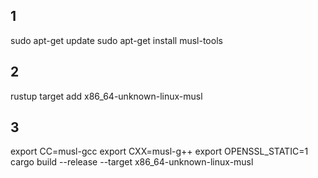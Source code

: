 ## 1
sudo apt-get update
sudo apt-get install musl-tools

## 2
rustup target add x86_64-unknown-linux-musl

## 3
export CC=musl-gcc
export CXX=musl-g++
export OPENSSL_STATIC=1
cargo build --release --target x86_64-unknown-linux-musl
